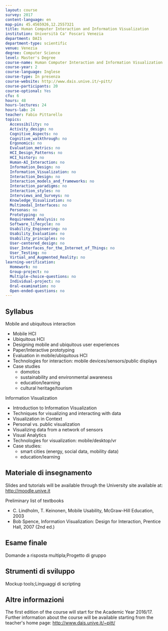 ```yaml
---
layout: course
survey: 2017
content-language: en
map-pin: 45.4565926,12.2557321
title: Human Computer Interaction and Information Visualization
institution: Università Ca' Foscari Venezia
department: DAIS
department-type: scientific
venue: Venezia
degree: Computer Science
level: Master's Degree
course-name: Human Computer Interaction and Information Visualization
course-year: 2
course-language: Inglese
course-type: In presenza
course-website: http://www.dais.unive.it/~pitt/
course-participants: 20
course-optional: Yes
cfu: 6
hours: 48
hours-lectures: 24
hours-lab: 24
teacher: Fabio Pittarello
topics: 
  Accessibility: no 
  Activity_design: no 
  Cognitive_Aspects: no 
  Cognitive_walkthrough: no 
  Ergonomics: no 
  Evaluation_metrics: no 
  HCI_Design_Patterns: no 
  HCI_history: no 
  Human-AI_Interaction: no 
  Information_Design: no 
  Information_Visualization: no 
  Interaction_Design: no 
  Interaction_models_and_frameworks: no 
  Interaction_paradigms: no 
  Interaction_styles: no 
  Interviews_and_Surveys: no 
  Knowledge_Visualization: no 
  Multimodal_Interfaces: no 
  Personas: no 
  Prototyping: no 
  Requirement_Analysis: no 
  Software_lifecycle: no 
  Usability_Engineering: no 
  Usability_Evaluation: no 
  Usability_principles: no 
  User-centered_design: no 
  User_Interfaces_for_the_Internet_of_Things: no 
  User_Testing: no 
  Virtual_and_Augmented_Reality: no 
learning-verification: 
  Homework: no 
  Group-project: no 
  Multiple-choice-questions: no 
  Individual-project: no 
  Oral-examination: no 
  Open-ended-questions: no 
---
```



## Syllabus 
Mobile and ubiquitous interaction

- Mobile HCI 
- Ubiquitous HCI
- Designing mobile and ubiquitous user experiences 
- Paper/Interactive prototyping
- Evaluation in mobile/ubiquitous HCI
- Technologies for interaction: mobile devices/sensors/public displays
- Case studies
    - domotics
    - sustainability and environmental awareness
    - education/learning
    - cultural heritage/tourism

Information Visualization

- Introduction to Information Visualization
- Techniques for visualizing and interacting with data 
- Visualization in Context
- Personal vs. public visualization
- Visualizing data from a network of sensors
- Visual Analytics
- Technologies for visualization: mobile/desktop/vr
- Case studies:
    - smart cities (energy, social data, mobility data)
    - education/learning

## Materiale di insegnamento 
Slides and tutorials will be available through the University site available at: http://moodle.unive.it

Preliminary list of textbooks

- C. Lindholm, T. Keinonen, Mobile Usability, McGraw-Hill Education, 2003
- Bob Spence, Information Visualization: Design for Interaction,
Prentice Hall, 2007 (2nd ed.)

## Esame finale 
Domande a risposta multipla;Progetto di gruppo

## Strumenti di sviluppo 
Mockup tools;Linguaggi di scripting

## Altre informazioni 
The first edition of the course will start for the Academic Year 2016/17.
Further information about the course will be available starting from the teacher's home page: http://www.dais.unive.it/~pitt/
